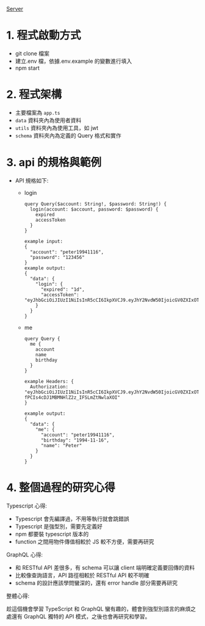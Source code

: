 [Server](http://localhost:4000/)

# 1. 程式啟動方式

-   git clone 檔案
-   建立.env 檔，依據.env.example 的變數進行填入
-   npm start

# 2. 程式架構

-   主要檔案為 `app.ts`
-   `data` 資料夾內為使用者資料
-   `utils` 資料夾內為使用工具，如 jwt
-   `schema` 資料夾內為定義的 Query 格式和實作

# 3. api 的規格與範例

-   API 規格如下:

    -   login

        ```
        query Query($account: String!, $password: String!) {
          login(account: $account, password: $password) {
            expired
            accessToken
          }
        }

        example input:
        {
          "account": "peter19941116",
          "password": "123456"
        }
        example output:
        {
          "data": {
            "login": {
              "expired": "1d",
              "accessToken": "eyJhbGciOiJIUzI1NiIsInR5cCI6IkpXVCJ9.eyJhY2NvdW50IjoicGV0ZXIxOTk0MTExNiIsIm5hbWUiOiJQZXRlciIsImJpcnRoZGF5IjoiMTk5NC0xMS0xNiIsImlhdCI6MTY2ODM5MDM2OCwiZXhwIjoxNjY4NDc2NzY4fQ.PAXpDwkXRkTe9P6Bk8QnIN0UTNMmG8RybAopgEh7s38"
            }
          }
        }
        ```

    -   me

        ```
        query Query {
          me {
            account
            name
            birthday
          }
        }

        example Headers: {
          Authorization: "eyJhbGciOiJIUzI1NiIsInR5cCI6IkpXVCJ9.eyJhY2NvdW50IjoicGV0ZXIxOTk0MTExNiIsIm5hbWUiOiJQZXRlciIsImJpcnRoZGF5IjoiMTk5NC0xMS0xNiIsImlhdCI6MTY2ODM4NjQ0NiwiZXhwIjoxNjY4NDcyODQ2fQ.2ghtz1g5-fPCIs4cDJ1MBMNHlZ2z_IFSLmZtNwlaXOI"
        }

        example output:
        {
          "data": {
            "me": {
              "account": "peter19941116",
              "birthday": "1994-11-16",
              "name": "Peter"
            }
          }
        }
        ```

# 4. 整個過程的研究心得

Typescript 心得:

-   Typescript 會先編譯過，不用等執行就會跳錯誤
-   Typescript 是強型別，需要先定義好
-   npm 都要裝 typescript 版本的
-   function 之間用物件傳值相較於 JS 較不方便，需要再研究

GraphQL 心得:

-   和 RESTful API 差很多，有 schema 可以讓 client 端明確定義要回傳的資料
-   比較像查詢語言，API 路徑相較於 RESTful API 較不明確
-   schema 的設計應該學問蠻深的，還有 error handle 部分需要再研究

整體心得:

趁這個機會學習 TypeScript 和 GraphQL 蠻有趣的，體會到強型別語言的麻煩之處還有 GraphQL 獨特的 API 模式，之後也會再研究和學習。
